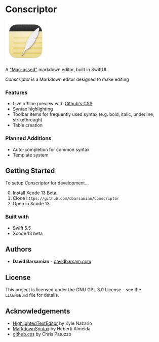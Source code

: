 # Conscriptor

![Conscriptor icon logo](https://raw.githubusercontent.com/dbarsamian/conscriptor/main/Conscriptor/Assets.xcassets/AppIcon.appiconset/icon_128x128.png)

A ["Mac-assed"](https://daringfireball.net/linked/2020/03/20/mac-assed-mac-apps) markdown editor, built in SwiftUI.

*Conscriptor* is a Markdown editor designed to make editing

### Features

- Live offline preview with [Github's CSS](https://github.com/sindresorhus/github-markdown-css)
- Syntax highlighting
- Toolbar items for frequently used syntax (e.g. bold, italic, underline, strikethrough)
- Table creation

### Planned Additions

- Auto-completion for common syntax
- Template system

## Getting Started

To setup *Conscriptor* for development...

0. Install Xcode 13 Beta.
1. Clone `https://github.com/dbarsamian/conscriptor`
2. Open in Xcode 13.

### Built with

- Swift 5.5
- Xcode 13 beta

## Authors

- **David Barsamian** - [davidbarsam.com](https://davidbarsam.com)

## License

This project is licensed under the GNU GPL 3.0 License - see the `LICENSE.md` file for details.

## Acknowledgements

- [HighlightedTextEditor](https://github.com/kyle-n/HighlightedTextEditor) by Kyle Nazario
- [MarkdownSyntax](https://github.com/hebertialmeida/MarkdownSyntax) by Heberti Almeida
- [github.css](https://gist.github.com/tuzz/3331384) by Chris Patuzzo